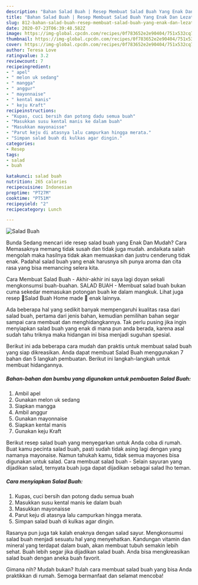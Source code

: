 ```yaml
---
description: "Bahan Salad Buah | Resep Membuat Salad Buah Yang Enak Dan Lezat"
title: "Bahan Salad Buah | Resep Membuat Salad Buah Yang Enak Dan Lezat"
slug: 812-bahan-salad-buah-resep-membuat-salad-buah-yang-enak-dan-lezat
date: 2020-07-23T06:39:48.582Z
image: https://img-global.cpcdn.com/recipes/0f783652e2e90404/751x532cq70/salad-buah-foto-resep-utama.jpg
thumbnail: https://img-global.cpcdn.com/recipes/0f783652e2e90404/751x532cq70/salad-buah-foto-resep-utama.jpg
cover: https://img-global.cpcdn.com/recipes/0f783652e2e90404/751x532cq70/salad-buah-foto-resep-utama.jpg
author: Teresa Love
ratingvalue: 3.2
reviewcount: 7
recipeingredient:
- " apel"
- " melon uk sedang"
- " mangga"
- " anggur"
- " mayonnaise"
- " kental manis"
- " keju Kraft"
recipeinstructions:
- "Kupas, cuci bersih dan potong dadu semua buah"
- "Masukkan susu kental manis ke dalam buah"
- "Masukkan mayonaisse"
- "Parut keju di atasnya lalu campurkan hingga merata."
- "Simpan salad buah di kulkas agar dingin."
categories:
- Resep
tags:
- salad
- buah

katakunci: salad buah 
nutrition: 265 calories
recipecuisine: Indonesian
preptime: "PT27M"
cooktime: "PT51M"
recipeyield: "2"
recipecategory: Lunch

---
```



![Salad Buah](https://img-global.cpcdn.com/recipes/0f783652e2e90404/751x532cq70/salad-buah-foto-resep-utama.jpg)

Bunda Sedang mencari ide resep salad buah yang Enak Dan Mudah? Cara Memasaknya memang tidak susah dan tidak juga mudah. andaikata salah mengolah maka hasilnya tidak akan memuaskan dan justru cenderung tidak enak. Padahal salad buah yang enak harusnya sih punya aroma dan cita rasa yang bisa memancing selera kita.

Cara Membuat Salad Buah - Akhir-akhir ini saya lagi doyan sekali mengkonsumsi buah-buahan. SALAD BUAH - Membuat salad buah bukan cuma sekedar memasukan potongan buah ke dalam mangkuk. Lihat juga resep 🍓Salad Buah Home made 🍇 enak lainnya.

Ada beberapa hal yang sedikit banyak mempengaruhi kualitas rasa dari salad buah, pertama dari jenis bahan, kemudian pemilihan bahan segar sampai cara membuat dan menghidangkannya. Tak perlu pusing jika ingin menyiapkan salad buah yang enak di mana pun anda berada, karena asal sudah tahu triknya maka hidangan ini bisa menjadi suguhan spesial.


Berikut ini ada beberapa cara mudah dan praktis untuk membuat salad buah yang siap dikreasikan. Anda dapat membuat Salad Buah menggunakan 7 bahan dan 5 langkah pembuatan. Berikut ini langkah-langkah untuk membuat hidangannya.

<!--inarticleads1-->

##### Bahan-bahan dan bumbu yang digunakan untuk pembuatan Salad Buah:

1. Ambil  apel
1. Gunakan  melon uk sedang
1. Siapkan  mangga
1. Ambil  anggur
1. Gunakan  mayonnaise
1. Siapkan  kental manis
1. Gunakan  keju Kraft


Berikut resep salad buah yang menyegarkan untuk Anda coba di rumah. Buat kamu pecinta salad buah, pasti sudah tidak asing lagi dengan yang namanya mayonaise. Namun tahukah kamu, tidak semua mayones bisa digunakan untuk salad. Cara membuat salad buah - Selain sayuran yang dijadikan salad, ternyata buah juga dapat dijadikan sebagai salad lho teman. 

<!--inarticleads2-->

##### Cara menyiapkan Salad Buah:

1. Kupas, cuci bersih dan potong dadu semua buah
1. Masukkan susu kental manis ke dalam buah
1. Masukkan mayonaisse
1. Parut keju di atasnya lalu campurkan hingga merata.
1. Simpan salad buah di kulkas agar dingin.


Rasanya pun juga tak kalah enaknya dengan salad sayur. Mengkonsumsi salad buah menjadi sesuatu hal yang menyehatkan. Kandungan vitamin dan mineral yang terdapat dalam buah, akan membuat tubuh semakin lebih sehat. Buah lebih segar jika dijadikan salad buah. Anda bisa mengkreasikan salad buah dengan aneka buah favorit. 

Gimana nih? Mudah bukan? Itulah cara membuat salad buah yang bisa Anda praktikkan di rumah. Semoga bermanfaat dan selamat mencoba!
